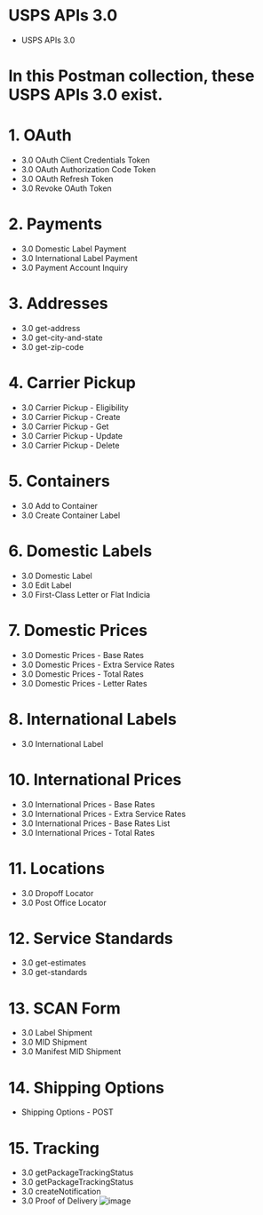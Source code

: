 # USPS APIs 3.0
  * USPS APIs 3.0
# In this Postman collection, these USPS APIs 3.0 exist.
# 1. OAuth
 * 3.0 OAuth Client Credentials Token
 * 3.0 OAuth Authorization Code Token
 * 3.0 OAuth Refresh Token
 * 3.0 Revoke OAuth Token
# 2. Payments
 * 3.0 Domestic Label Payment
 * 3.0 International Label Payment
 * 3.0 Payment Account Inquiry
# 3. Addresses
 * 3.0 get-address
 * 3.0 get-city-and-state
 * 3.0 get-zip-code
# 4. Carrier Pickup
 * 3.0 Carrier Pickup - Eligibility
 * 3.0 Carrier Pickup - Create
 * 3.0 Carrier Pickup - Get
 * 3.0 Carrier Pickup - Update
 * 3.0 Carrier Pickup - Delete
# 5. Containers
 * 3.0 Add to Container
 * 3.0 Create Container Label
# 6. Domestic Labels
 * 3.0 Domestic Label
 * 3.0 Edit Label
 * 3.0 First-Class Letter or Flat Indicia
# 7. Domestic Prices
 * 3.0 Domestic Prices - Base Rates
 * 3.0 Domestic Prices - Extra Service Rates
 * 3.0 Domestic Prices - Total Rates
 * 3.0 Domestic Prices - Letter Rates
# 8. International Labels
 * 3.0 International Label
# 10. International Prices
 * 3.0 International Prices - Base Rates
 * 3.0 International Prices - Extra Service Rates
 * 3.0 International Prices - Base Rates List
 * 3.0 International Prices - Total Rates
# 11. Locations
 * 3.0 Dropoff Locator
 * 3.0 Post Office Locator
# 12. Service Standards
 * 3.0 get-estimates
 * 3.0 get-standards
# 13. SCAN Form
 * 3.0 Label Shipment
 * 3.0 MID Shipment
 * 3.0 Manifest MID Shipment
# 14. Shipping Options
 * Shipping Options - POST
# 15. Tracking
 * 3.0 getPackageTrackingStatus
 * 3.0 getPackageTrackingStatus
 * 3.0 createNotification
 * 3.0 Proof of Delivery
![image](https://github.com/user-attachments/assets/b005fbf4-c42f-4253-a53b-533b9926d218)

